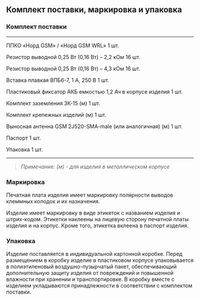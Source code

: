 ## Комплект поставки, маркировка и упаковка

### Комплект поставки

---------------------------------------------------------- ------
ППКО «Норд GSM» / «Норд GSM WRL»	                        1 шт.

Резистор выводной 0,25 Вт (0,16 Вт) – 2,2 кОм              16 шт.

Резистор выводной 0,25 Вт (0,16 Вт) – 4,3 кОм              16 шт.

Вставка плавкая ВПБ6-7, 1 А, 250 В                         1 шт.

Пластиковый фиксатор АКБ емкостью 1,2 Ач в корпусе изделия 1 шт.

Комплект заземления ЗК-15 (м)                              1 шт.

Комплект  крепежных  изделий (м)                           1 шт.

Выносная антенна GSM 2J520-SMA-male (или аналогичная) (м)  1 шт. 

Паспорт	                                                   1 шт.

Упаковка                                                   1 шт.

----------------------------------------------------------------

> *Примечание:  (м) - для изделия в металлическом корпусе*

### Маркировка

Печатная плата изделия имеет маркировку полярности выводов клеммных колодок и их назначения. 

Изделие имеет маркировку в виде этикеток с названием изделия и штрих-кодом. Этикетки наклеены на лицевую сторону печатной платы изделия и на корпус. Кроме того, этикетка вклеена в паспорт изделия.

### Упаковка

Изделие поставляется в индивидуальной картонной коробке. Перед размещением в коробку изделие в пластиковом корпусе упаковывается в полиэтиленовый воздушно-пузырчатый пакет, обеспечивающий дополнительную защиту изделия от повреждений и повышенной влажности при хранении и транспортировке. В коробку вместе с изделием укладываются принадлежности в соответствии с комплектом поставки.
